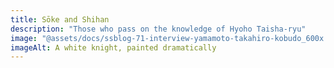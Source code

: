 ```yaml
---
title: Sōke and Shihan
description: "Those who pass on the knowledge of Hyoho Taisha-ryu"
image: "@assets/docs/ssblog-71-interview-yamamoto-takahiro-kobudo_600x.progressive.webp"
imageAlt: A white knight, painted dramatically
---
```

